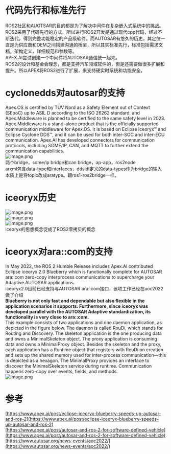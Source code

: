 # 代码先行和标准先行

ROS2社区和AUOTSAR的目的都是为了解决中间件在复杂嵌入式系统中的挑战。ROS2采用了代码先行的方式，所以进行ROS2开发是通过现代cpp代码，经过不断迭代，得到完整功能稳定的产品级软件。而AUTOSAR有悠久的历史，其定位一直是为供应商和OEM之间搭建沟通的桥梁，所以其实标准先行，标准包括需求文档，架构定义，详细规范和参数等。<br />APEX.AI尝试创建一个中间件将AUTOSAR通信统一起来。<br />ROS2的设计和基金会理念，都是支持汽车领域软件的，但是还需要做很多扩展和提升。所以APEX将ROS2进行了扩展，来支持硬实时系统和功能安全。

# cyclonedds对autosar的支持

Apex.OS is certified by TÜV Nord as a Safety Element out of Context (SEooC) up to ASIL D according to the ISO 26262 standard, and Apex.Middleware is planned to be certified to the same safety level in 2023.<br />Apex.Middleware is a stand-alone product that is the officially supported communication middleware for Apex.OS. It is based on Eclipse iceoryx™ and Eclipse Cyclone DDS™, and it can be used for both inter-SOC and inter-ECU communication. Apex.AI has developed connectors for communication protocols, including SOME/IP, CAN, and MQTT to further extend the communication capabilities. <br />![image.png](https://cdn.nlark.com/yuque/0/2022/png/23125517/1669346468268-3f4d0d41-7a8b-4ac0-9d0c-037a8192fab5.png#averageHue=%23f6f5f4&clientId=u26215597-7e43-4&crop=0&crop=0&crop=1&crop=1&from=paste&id=u90f7fc8d&margin=%5Bobject%20Object%5D&name=image.png&originHeight=1080&originWidth=1920&originalType=url&ratio=1&rotation=0&showTitle=false&size=360430&status=done&style=none&taskId=udbec6e5f-d95d-4e9f-962a-54e4c9acafe&title=)<br />两个bridge，some/ip bridge和can bridge，ap-app，ros2node<br />arxml包含data-type和interfaces，ddsidl定义的data-types作为bridge的输入<br />本质上是将topic改成aratype。跟ros1-ros2bridge一样。

# iceoryx历史

![image.png](https://cdn.nlark.com/yuque/0/2022/png/23125517/1669354467129-aa5b6ad4-f52e-40dd-90d1-f4d3713374b1.png#averageHue=%23fcfcfc&clientId=u26215597-7e43-4&crop=0&crop=0&crop=1&crop=1&from=paste&id=eUGGk&margin=%5Bobject%20Object%5D&name=image.png&originHeight=1080&originWidth=1920&originalType=url&ratio=1&rotation=0&showTitle=false&size=323330&status=done&style=none&taskId=ue72220a6-6d63-4db0-b2be-6657b7f04f8&title=)<br />![image.png](https://cdn.nlark.com/yuque/0/2022/png/23125517/1669354379592-2bd4795a-71db-4daf-9169-348181b08f93.png#averageHue=%23fdfbf7&clientId=u26215597-7e43-4&crop=0&crop=0&crop=1&crop=1&from=paste&height=155&id=GN1b1&margin=%5Bobject%20Object%5D&name=image.png&originHeight=155&originWidth=785&originalType=binary&ratio=1&rotation=0&showTitle=false&size=25004&status=done&style=none&taskId=u018bd3b5-2180-4b00-a12a-425f581560e&title=&width=785)<br />![image.png](https://cdn.nlark.com/yuque/0/2022/png/23125517/1669354424263-532c0940-04bb-4eb2-b95f-12f4670271a5.png#averageHue=%23fdfbf7&clientId=u26215597-7e43-4&crop=0&crop=0&crop=1&crop=1&from=paste&height=218&id=zSfkw&margin=%5Bobject%20Object%5D&name=image.png&originHeight=218&originWidth=747&originalType=binary&ratio=1&rotation=0&showTitle=false&size=35587&status=done&style=none&taskId=u65f2c280-c4cd-43c2-beb1-192f40ccd67&title=&width=747)<br />iceoryx的思想概念促成了ROS2零拷贝的概念

# iceoryx对ara::com的支持

In May 2022, the ROS 2 Humble Release includes Apex.AI contributed Eclipse iceoryx 2.0 Blueberry which is functionally complete for AUTOSAR ara::com zero-copy interprocess communications to supercharge your Adaptive AUTOSAR applications.<br />iceoryx2.0目前已经支持与AUTOSAR ara::com接口，该项工作已经在aoc2022做了介绍<br />**Blueberry is not only fast and dependable but also flexible in the application scenarios it supports. Furthermore, since iceoryx was developed parallel with the AUTOSAR Adaptive standardization, its functionality is very close to ara::com.**<br />This example consists of two applications and one daemon application, as depicted in the figure below. The daemon is called RouDi, which stands for Routing and Discovery. The skeleton application is the one producing data and owns a MinimalSkeleton object. The proxy application is consuming data and owns a MinimalProxy object. Besides the skeleton and the proxy, each application has a Runtime object that registers with RouDi on creation and sets up the shared memory used for inter-process communication—this is depicted as a hexagon. The MinimalProxy provides an interface to discover the MinimalSkeleton service during runtime. Communication happens zero-copy over events, fields, and methods.<br />![image.png](https://cdn.nlark.com/yuque/0/2022/png/23125517/1669354999525-ac121893-3845-4a55-93ef-cdd601b1561c.png#averageHue=%23fcfcfc&clientId=u26215597-7e43-4&crop=0&crop=0&crop=1&crop=1&from=paste&id=u72543864&margin=%5Bobject%20Object%5D&name=image.png&originHeight=1080&originWidth=1920&originalType=url&ratio=1&rotation=0&showTitle=false&size=187779&status=done&style=none&taskId=u70d7f121-855f-48f9-8496-f695026e7d0&title=)

# 参考

[https://www.apex.ai/post/eclipse-iceoryx-blueberry-speeds-up-autosar-and-ros-2](https://www.apex.ai/post/eclipse-iceoryx-blueberry-speeds-up-autosar-and-ros-2)<br />[https://www.apex.ai/post/autosar-and-ros-2-for-software-defined-vehicle](https://www.apex.ai/post/autosar-and-ros-2-for-software-defined-vehicle)<br />[https://www.autosar.org/news-events/aoc2022/](https://www.autosar.org/news-events/aoc2022/)
